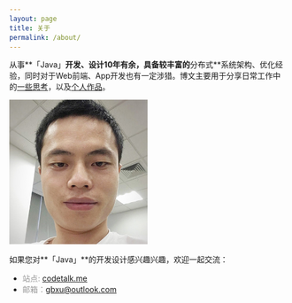```yaml
---
layout: page
title: 关于
permalink: /about/
---
```


从事**「Java」**开发、设计10年有余，具备较丰富的**分布式**系统架构、优化经验，同时对于Web前端、App开发也有一定涉猎。博文主要用于分享日常工作中的<u>一些思考</u>，以及<u>个人作品</u>。

<img src="/img/Profile.jpg" style="width:250px;">

如果您对**「Java」**的开发设计感兴趣兴趣，欢迎一起交流：

* <span style="color:#999">站点: </span><a href="http://codetalk.me" target="_blank">codetalk.me</a>
* <span style="color:#999">邮箱：</span><a href="mailto:gbxu@outlook.com">gbxu@outlook.com</a>
